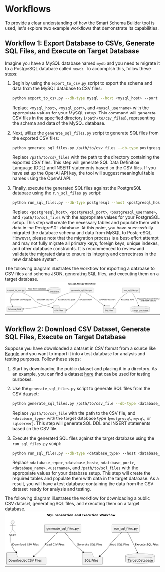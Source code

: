 # Workflows

To provide a clear understanding of how the Smart Schema Builder tool is used, let's explore two example workflows that demonstrate its capabilities.

## Workflow 1: Export Database to CSVs, Generate SQL Files, and Execute on Target Database

Imagine you have a MySQL database named `mydb` and you need to migrate it to a PostgreSQL database called `newdb`. To accomplish this, follow these steps:

1. Begin by using the `export_to_csv.py` script to export the schema and data from the MySQL database to CSV files:
   ```bash
   python export_to_csv.py --db-type mysql --host <mysql_host> --port <mysql_port> --database mydb --username <mysql_username> --directory /path/to/csv_files
   ```
   Replace `<mysql_host>`, `<mysql_port>`, and `<mysql_username>` with the appropriate values for your MySQL setup. This command will generate CSV files in the specified directory (`/path/to/csv_files`), representing the schema and data of the MySQL database.

2. Next, utilize the `generate_sql_files.py` script to generate SQL files from the exported CSV files:
   ```bash
   python generate_sql_files.py /path/to/csv_files --db-type postgresql 
   ```
   Replace `/path/to/csv_files` with the path to the directory containing the exported CSV files. This step will generate SQL Data Definition Language (DDL) and INSERT statements based on the CSV files. If you have set up the OpenAI API key, the tool will suggest meaningful table names using the OpenAI API.

3. Finally, execute the generated SQL files against the PostgreSQL database using the `run_sql_files.py` script:
   ```bash
   python run_sql_files.py --db-type postgresql --host <postgresql_host> --port <postgresql_port> --database newdb --username <postgresql_username> --directory /path/to/sql_files
   ```
   Replace `<postgresql_host>`, `<postgresql_port>`, `<postgresql_username>`, and `/path/to/sql_files` with the appropriate values for your PostgreSQL setup. This step will create the necessary tables and populate them with data in the PostgreSQL database. At this point, you have successfully migrated the database schema and data from MySQL to PostgreSQL. However, please note that the migration process is a best-effort attempt and may not fully migrate all primary keys, foreign keys, unique indexes, and other database constraints. It is recommended to review and validate the migrated data to ensure its integrity and correctness in the new database system.

The following diagram illustrates the workflow for exporting a database to CSV files and schema JSON, generating SQL files, and executing them on a target database.
![Workflow 1](./workflow_01.png)

## Workflow 2: Download CSV Dataset, Generate SQL Files, Execute on Target Database
Suppose you have downloaded a dataset in CSV format from a source like [Kaggle](https://www.kaggle.com/) and you want to import it into a test database for analysis and testing purposes. Follow these steps:

1. Start by downloading the public dataset and placing it in a directory. As an example, you can find a dataset [here](https://www.kaggle.com/datasets/arashnic/fitbit) that can be used for testing purposes.

2. Use the `generate_sql_files.py` script to generate SQL files from the CSV dataset:
   ```bash
   python generate_sql_files.py /path/to/csv_file --db-type <database_type>
   ```
   Replace `/path/to/csv_file` with the path to the CSV file, and `<database_type>` with the target database type (`postgresql`, `mysql`, or `sqlserver`). This step will generate SQL DDL and INSERT statements based on the CSV file.

3. Execute the generated SQL files against the target database using the `run_sql_files.py` script:
   ```bash
   python run_sql_files.py --db-type <database_type> --host <database_host> --port <database_port> --database <database_name> --username <username> --directory /path/to/sql_files
   ```
   Replace `<database_type>`, `<database_host>`, `<database_port>`, `<database_name>`, `<username>`, and `/path/to/sql_files` with the appropriate values for your database setup. This step will create the required tables and populate them with data in the target database. As a result, you will have a test database containing the data from the CSV dataset, ready for analysis and testing.


The following diagram illustrates the workflow for downloading a public CSV dataset, generating SQL files, and executing them on a target database.
![Workflow 2](./workflow_02.png)









